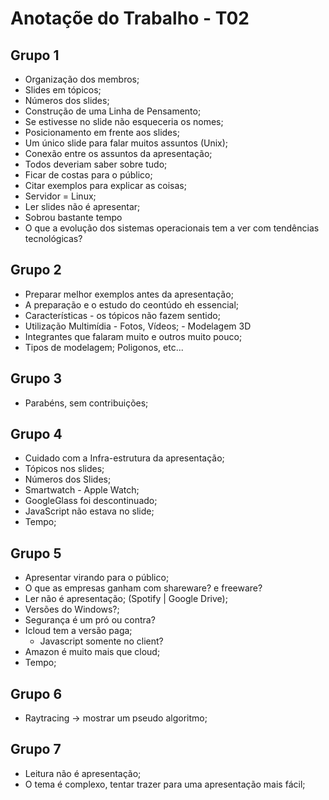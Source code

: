 # Anotaçõe do Trabalho - T02

## Grupo 1

* Organização dos membros;
* Slides em tópicos;
* Números dos slides;
* Construção de uma Linha de Pensamento;
* Se estivesse no slide não esqueceria os nomes;
* Posicionamento em frente aos slides;
* Um único slide para falar muitos assuntos (Unix);
* Conexão entre os assuntos da apresentação;
* Todos deveriam saber sobre tudo;
* Ficar de costas para o público;
* Citar exemplos para explicar as coisas;
* Servidor = Linux;
* Ler slides não é apresentar;
* Sobrou bastante tempo
* O que a evolução dos sistemas operacionais tem a ver com tendências tecnológicas?

## Grupo 2

* Preparar melhor exemplos antes da apresentação;
* A preparação e o estudo do ceontúdo eh essencial;
* Características - os tópicos não fazem sentido;
* Utilização Multimídia - Fotos, Vídeos; - Modelagem 3D
* Integrantes que falaram muito e outros muito pouco;
* Tipos de modelagem; Poligonos, etc...

## Grupo 3

* Parabéns, sem contribuições;

## Grupo 4

* Cuidado com a Infra-estrutura da apresentação;
* Tópicos nos slides;
* Números dos Slides;
* Smartwatch - Apple Watch;
* GoogleGlass foi descontinuado;
* JavaScript não estava no slide;
* Tempo;

## Grupo 5

* Apresentar virando para o público;
* O que as empresas ganham com shareware? e freeware?
* Ler não é apresentação; (Spotify | Google Drive);
* Versões do Windows?;
* Segurança é um pró ou contra?
* Icloud tem a versão paga;
    * Javascript somente no client?
* Amazon é muito mais que cloud;
* Tempo;

## Grupo 6

* Raytracing -> mostrar um pseudo algoritmo;

## Grupo 7

* Leitura não é apresentação;
* O tema é complexo, tentar trazer para uma apresentação mais fácil;